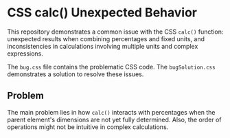 # CSS calc() Unexpected Behavior
This repository demonstrates a common issue with the CSS `calc()` function: unexpected results when combining percentages and fixed units, and inconsistencies in calculations involving multiple units and complex expressions.

The `bug.css` file contains the problematic CSS code.  The `bugSolution.css` demonstrates a solution to resolve these issues.

## Problem
The main problem lies in how `calc()` interacts with percentages when the parent element's dimensions are not yet fully determined. Also, the order of operations might not be intuitive in complex calculations.